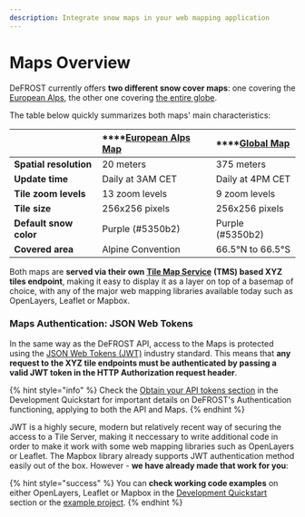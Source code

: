 ```yaml
---
description: Integrate snow maps in your web mapping application
---
```


# Maps Overview

DeFROST currently offers **two different snow cover maps**: one covering the [European Alps](european-alps-map.md), the other one covering [the entire globe](global-map.md). 

The table below quickly summarizes both maps' main characteristics:

|  | \*\*\*\*[**European Alps Map**](european-alps-map.md) | \*\*\*\*[**Global Map**](global-map.md) |
| :--- | :--- | :--- |
| **Spatial resolution** | 20 meters | 375 meters |
| **Update time** | Daily at 3AM CET | Daily at 4PM CET |
| **Tile zoom levels** | 13 zoom levels | 9 zoom levels |
| **Tile size** | 256x256 pixels | 256x256 pixels |
| **Default snow color** | Purple \(\#5350b2\) | Purple \(\#5350b2\) |
| **Covered area** | Alpine Convention | 66.5°N to 66.5°S |

Both maps are **served via their own** [**Tile Map Service**](https://wiki.openstreetmap.org/wiki/Slippy_map_tilenames) **\(TMS\) based XYZ tiles endpoint**, making it easy to display it as a layer on top of a basemap of choice, with any of the major web mapping libraries available today such as OpenLayers, Leaflet or Mapbox. 

### Maps Authentication: JSON Web Tokens

In the same way as the DeFROST API, access to the Maps is protected using the [JSON Web Tokens \(JWT\)](https://jwt.io/) industry standard. This means that **any request to the XYZ tile endpoints must be authenticated by passing a valid JWT token in the HTTP Authorization request header**.

{% hint style="info" %}
Check the [Obtain your API tokens section](../introduction/development-quickstart.md#step-1-obtain-your-api-tokens) in the Development Quickstart for important details on DeFROST's Authentication functioning, applying to both the API and Maps.
{% endhint %}

JWT is a highly secure, modern but relatively recent way of securing the access to a Tile Server, making it neccessary to write additional code in order to make it work with some web mapping libraries such as OpenLayers or Leaflet. The Mapbox library already supports JWT authentication method easily out of the box. However - **we have already made that work for you**:

{% hint style="success" %}
You can **check working code examples** on either OpenLayers, Leaflet or Mapbox in the [Development Quickstart](../introduction/development-quickstart.md) section or the [example project](https://github.com/wegaw/defrost-examples).
{% endhint %}

